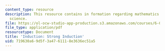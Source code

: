 ```yaml
---
content_type: resource
description: This resource contains in formation regarding mathematics for computer
  science.
file: https://ol-ocw-studio-app-production.s3.amazonaws.com/courses/6-042j-mathematics-for-computer-science-spring-2015/719630a69d5f3a4761118e3636ec51a5_MIT6_042JS16_StrongInduct.pdf
file_type: application/pdf
resourcetype: Document
title: 'Induction: Strong Induction'
uid: 719630a6-9d5f-3a47-6111-8e3636ec51a5
---
```

